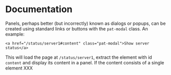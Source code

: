 # Documentation

Panels, perhaps better (but incorrectly) known as dialogs or popups, can
be created using standard links or buttons with the `pat-modal` class.
An example:

    <a href="/status/server1#content" class="pat-modal">Show server status</a>

This will load the page at `/status/server1`, extract the element with
id `content` and display its content in a panel. If the content consists
of a single element XXX